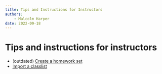 ```yaml
---
title: Tips and Instructions for Instructors
authors:
    - Malcolm Harper
date: 2022-09-18
---
```


# Tips and instructions for instructors

* (outdated) [Create a homework set](WWcreateset.md)
* [Import a classlist](WWcreateset.md) 